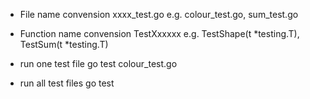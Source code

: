 
- File name convension 
  xxxx_test.go
  e.g. colour_test.go, sum_test.go


- Function name convension 
  TestXxxxxx
  e.g.  TestShape(t *testing.T), TestSum(t *testing.T)
  

- run one test file
  go test colour_test.go


- run all test files
  go test
